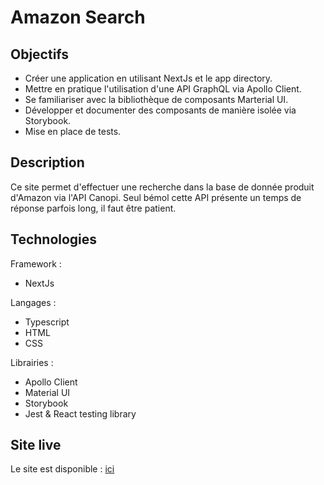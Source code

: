 # Amazon Search

## Objectifs
- Créer une application en utilisant NextJs et le app directory.
- Mettre en pratique l'utilisation d'une API GraphQL via Apollo Client.
- Se familiariser avec la bibliothèque de composants Marterial UI.
- Développer et documenter des composants de manière isolée via Storybook.
- Mise en place de tests.

## Description
Ce site permet d'effectuer une recherche dans la base de donnée produit d'Amazon via l'API Canopi. Seul bémol cette API présente un temps de réponse parfois long, il faut être patient.

## Technologies
Framework :
- NextJs

Langages :
- Typescript
- HTML
- CSS

Librairies :
- Apollo Client
- Material UI
- Storybook
- Jest & React testing library

## Site live
Le site est disponible : [ici]()